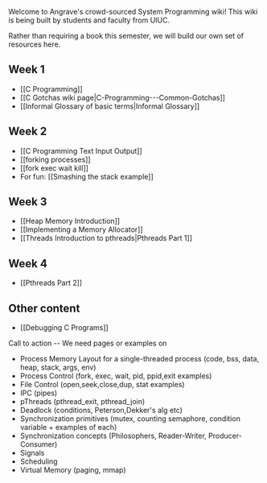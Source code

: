 Welcome to Angrave's crowd-sourced System Programming wiki!
This wiki is being built by students and faculty from UIUC.

Rather than requiring a book this semester, we will build our own set of resources here.


## Week 1
* [[C Programming]]
* [[C Gotchas wiki page|C-Programming---Common-Gotchas]]
* [[Informal Glossary of basic terms|Informal Glossary]]

## Week 2
* [[C Programming Text Input Output]]
* [[forking processes]]
* [[fork exec wait kill]]
* For fun: [[Smashing the stack example]]

## Week 3
* [[Heap Memory Introduction]]
* [[Implementing a Memory Allocator]]
* [[Threads Introduction to pthreads|Pthreads Part 1]]

## Week 4
* [[Pthreads Part 2]]

## Other content

* [[Debugging C Programs]]

Call to action --
We need pages or examples on 
* Process Memory Layout for a single-threaded process (code, bss, data, heap, stack, args, env)
* Process Control (fork, exec, wait, pid, ppid,exit examples)
* File Control (open,seek,close,dup, stat examples)
* IPC (pipes)
* pThreads (pthread_exit, pthread_join)
* Deadlock (conditions, Peterson,Dekker's alg etc)
* Synchronization primitives (mutex, counting semaphore, condition variable + examples of each)
* Synchronization concepts (Philosophers, Reader-Writer, Producer-Consumer)
* Signals
* Scheduling
* Virtual Memory (paging, mmap)


